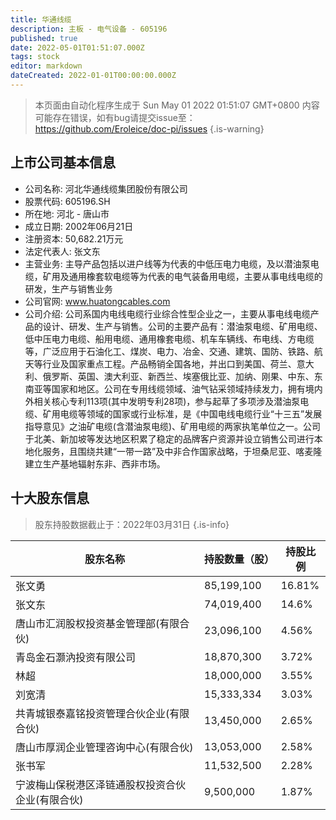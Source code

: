 ```yaml
---
title: 华通线缆
description: 主板 - 电气设备 - 605196
published: true
date: 2022-05-01T01:51:07.000Z
tags: stock
editor: markdown
dateCreated: 2022-01-01T00:00:00.000Z
---
```


> 本页面由自动化程序生成于 Sun May 01 2022 01:51:07 GMT+0800
> 内容可能存在错误，如有bug请提交issue至：https://github.com/Eroleice/doc-pi/issues
{.is-warning}

## 上市公司基本信息
- 公司名称: 河北华通线缆集团股份有限公司
- 股票代码: 605196.SH
- 所在地: 河北 - 唐山市
- 成立日期: 2002年06月21日
- 注册资本: 50,682.21万元
- 法定代表人: 张文东
- 主营业务: 主导产品包括以进户线等为代表的中低压电力电缆，及以潜油泵电缆，矿用及通用橡套软电缆等为代表的电气装备用电缆，主要从事电线电缆的研发，生产与销售业务
- 公司官网: www.huatongcables.com
- 公司介绍: 公司系国内电线电缆行业综合性型企业之一，主要从事电线电缆产品的设计、研发、生产与销售。公司的主要产品有：潜油泵电缆、矿用电缆、低中压电力电缆、船用电缆、通用橡套电缆、机车车辆线、布电线、方电缆等，广泛应用于石油化工、煤炭、电力、冶金、交通、建筑、国防、铁路、航天等行业及国家重点工程。产品畅销全国各地，并出口到美国、荷兰、意大利、俄罗斯、英国、澳大利亚、新西兰、埃塞俄比亚、加纳、刚果、中东、东南亚等国家和地区。公司在专用线缆领域、油气钻采领域持续发力，拥有境内外相关核心专利113项(其中发明专利28项)，参与起草了多项涉及潜油泵电缆、矿用电缆等领域的国家或行业标准，是《中国电线电缆行业“十三五”发展指导意见》之油矿电缆(含潜油泵电缆)、矿用电缆的两家执笔单位之一。公司于北美、新加坡等发达地区积累了稳定的品牌客户资源并设立销售公司进行本地化服务，且围绕共建“一带一路”及中非合作国家战略，于坦桑尼亚、喀麦隆建立生产基地辐射东非、西非市场。


## 十大股东信息
> 股东持股数据截止于：2022年03月31日
{.is-info}

| 股东名称 | 持股数量（股） | 持股比例 |
| --- | --- | --- |
| 张文勇 | 85,199,100 | 16.81% |
| 张文东 | 74,019,400 | 14.6% |
| 唐山市汇润股权投资基金管理部(有限合伙) | 23,096,100 | 4.56% |
| 青岛金石灏汭投资有限公司 | 18,870,300 | 3.72% |
| 林超 | 18,000,000 | 3.55% |
| 刘宽清 | 15,333,334 | 3.03% |
| 共青城银泰嘉铭投资管理合伙企业(有限合伙) | 13,450,000 | 2.65% |
| 唐山市厚润企业管理咨询中心(有限合伙) | 13,053,000 | 2.58% |
| 张书军 | 11,532,500 | 2.28% |
| 宁波梅山保税港区泽链通股权投资合伙企业(有限合伙) | 9,500,000 | 1.87% |




